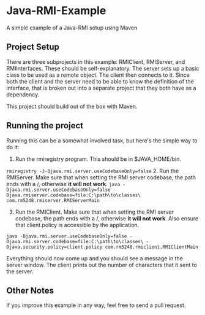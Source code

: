 # Java-RMI-Example
A simple example of a Java-RMI setup using Maven

## Project Setup

There are three subprojects in this example: RMIClient, RMIServer, and RMIInterfaces.  These should be self-explanatory.  The server sets up a basic class to be used as a remote object.  The client then connects to it.  Since both the client and the server need to be able to know the definition of the interface, that is broken out into a separate project that they both have as a dependency.

This project should build out of the box with Maven.

## Running the project

Running this can be a somewhat involved task, but here's the simple way to do it:

1. Run the rmiregistry program.  This should be in $JAVA_HOME/bin.

  ``rmiregistry -J-Djava.rmi.server.useCodebaseOnly=false``
2. Run the RMIServer.  Make sure that when setting the RMI server codebase, the path ends with a /, otherwise **it will not work**. ``java -Djava.rmi.server.useCodebaseOnly=false -Djava.rmiserver.codebase=file:C:\path\to\classes\ com.rm5248.rmiserver.RMIServerMain``

3. Run the RMIClient.  Make sure that when setting the RMI server codebase, the path ends with a /, otherwise **it will not work**.  Also ensure that client.policy is accessible by the application.

``java -Djava.rmi.server.useCodebaseOnly=false -Djava.rmi.server.codebase=file:C:\path\to\classes\ -Djava.security.policy=client.policy com.rm5248.rmiclient.RMIClientMain``

Everything should now come up and you should see a message in the server window.  The client prints out the number of characters that it sent to the server.

## Other Notes

If you improve this example in any way, feel free to send a pull request.
